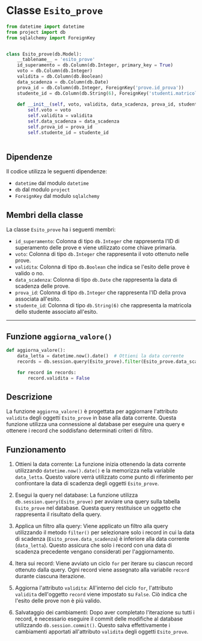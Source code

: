 # Classe `Esito_prove`

```python 
from datetime import datetime
from project import db
from sqlalchemy import ForeignKey


class Esito_prove(db.Model):
    __tablename__ = 'esito_prove'
    id_superamento = db.Column(db.Integer, primary_key = True)
    voto = db.Column(db.Integer)
    validita = db.Column(db.Boolean)
    data_scadenza = db.Column(db.Date)
    prova_id = db.Column(db.Integer, ForeignKey('prove.id_prova'))
    studente_id = db.Column(db.String(6), ForeignKey('studenti.matricola'))
    
    def __init__(self, voto, validita, data_scadenza, prova_id, studente_id):
        self.voto = voto
        self.validita = validita
        self.data_scadenza = data_scadenza
        self.prova_id = prova_id
        self.studente_id = studente_id
    
```
## Dipendenze

Il codice utilizza le seguenti dipendenze:

- `datetime` dal modulo `datetime`
- `db` dal modulo `project`
- `ForeignKey` dal modulo `sqlalchemy`

## Membri della classe

La classe `Esito_prove` ha i seguenti membri:

- `id_superamento`: Colonna di tipo `db.Integer` che rappresenta l'ID di superamento delle prove e viene utilizzato come chiave primaria.
- `voto`: Colonna di tipo `db.Integer` che rappresenta il voto ottenuto nelle prove.
- `validita`: Colonna di tipo `db.Boolean` che indica se l'esito delle prove è valido o no.
- `data_scadenza`: Colonna di tipo `db.Date` che rappresenta la data di scadenza delle prove.
- `prova_id`: Colonna di tipo `db.Integer` che rappresenta l'ID della prova associata all'esito.
- `studente_id`: Colonna di tipo `db.String(6)` che rappresenta la matricola dello studente associato all'esito.

---

## Funzione `aggiorna_valore()`

```python 
def aggiorna_valore():
    data_letta = datetime.now().date()  # Ottieni la data corrente
    records = db.session.query(Esito_prove).filter(Esito_prove.data_scadenza < data_letta)

    for record in records:
        record.validita = False
```


## Descrizione

La funzione `aggiorna_valore()` è progettata per aggiornare l'attributo `validita` degli oggetti `Esito_prove` in base alla data corrente. Questa funzione utilizza una connessione al database per eseguire una query e ottenere i record che soddisfano determinati criteri di filtro.

## Funzionamento

1. Ottieni la data corrente: La funzione inizia ottenendo la data corrente utilizzando `datetime.now().date()` e la memorizza nella variabile `data_letta`. Questo valore verrà utilizzato come punto di riferimento per confrontare la data di scadenza degli oggetti `Esito_prove`.

2. Esegui la query nel database: La funzione utilizza `db.session.query(Esito_prove)` per avviare una query sulla tabella `Esito_prove` nel database. Questa query restituisce un oggetto che rappresenta il risultato della query.

3. Applica un filtro alla query: Viene applicato un filtro alla query utilizzando il metodo `filter()` per selezionare solo i record in cui la data di scadenza (`Esito_prove.data_scadenza`) è inferiore alla data corrente (`data_letta`). Questo assicura che solo i record con una data di scadenza precedente vengano considerati per l'aggiornamento.

4. Itera sui record: Viene avviato un ciclo `for` per iterare su ciascun record ottenuto dalla query. Ogni record viene assegnato alla variabile `record` durante ciascuna iterazione.

5. Aggiorna l'attributo `validita`: All'interno del ciclo `for`, l'attributo `validita` dell'oggetto `record` viene impostato su `False`. Ciò indica che l'esito delle prove non è più valido.

6. Salvataggio dei cambiamenti: Dopo aver completato l'iterazione su tutti i record, è necessario eseguire il commit delle modifiche al database utilizzando `db.session.commit()`. Questo salva effettivamente i cambiamenti apportati all'attributo `validita` degli oggetti `Esito_prove`.